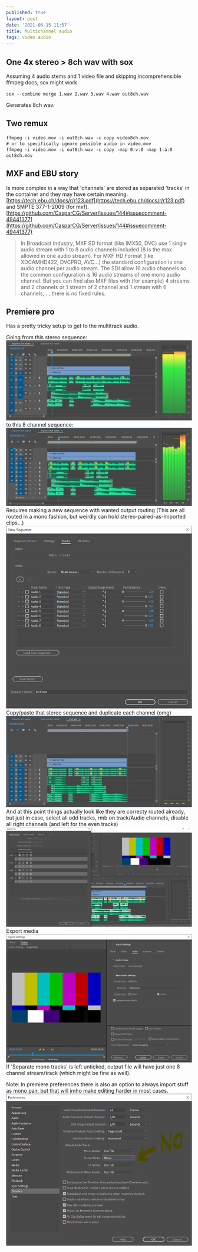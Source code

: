```yaml
---
published: true
layout: post
date: '2021-06-15 11:57'
title: Multichannel audio
tags: video audio 
---
```

## One 4x stereo > 8ch wav with sox

Assuming 4 audio stems and 1 video file and skipping incomprehensible ffmpeg docs, sox might work

    sox --combine merge 1.wav 2.wav 3.wav 4.wav out8ch.wav

Generates 8ch wav.

## Two remux

    ffmpeg -i video.mov -i out8ch.wav -c copy video8ch.mov
    # or to specifically ignore possible audio in video.mov
    ffmpeg -i video.mov -i out8ch.wav -c copy -map 0:v:0 -map 1:a:0 out8ch.mov

## MXF and EBU story

Is more complex in a way that 'channels' are stored as separated 'tracks' in the container and they may have certain meaning.  
[https://tech.ebu.ch/docs/r/r123.pdf](https://tech.ebu.ch/docs/r/r123.pdf) and SMPTE 377-1-2009 (for mxf).  
[https://github.com/CasparCG/Server/issues/144#issuecomment-49441377](https://github.com/CasparCG/Server/issues/144#issuecomment-49441377)  
> In Broadcast Industry, MXF SD format (like IMX50, DVC) use 1 single audio stream with 1 to 8 audio channels included (8 is the max allowed in one audio stream).
> For MXF HD Format (like XDCAMHD422, DVCPRO, AVC...) the standard configuration is one audio channel per audio stream. The SDI allow 16 audio channels so the common configuration is 16 audio streams of one mono audio channel.
> But you can find also MXF files with (for example) 4 streams and 2 channels or 1 stream of 2 channel and 1 stream with 6 channels,..., there is no fixed rules.

## Premiere pro

Has a pretty tricky setup to get to the multitrack audio.

Going from this stereo sequence:  
![from](/public/multi/fromThis.png)  
to this 8 channel sequence:  
![from](/public/multi/toThis.png)  
Requires making a new sequence with wanted output routing (This are all routed in a mono fashion, but weirdly can hold stereo-paired-as-imported clips...) 
![from](/public/multi/preset.png)  
Copy/paste that stereo sequence and duplicate each channel (omg)  
![from](/public/multi/omg.png)  
And at this point things actually look like they are correcty routed already, but just in case, select all odd tracks, rmb on track/Audio channels, disable all right channels (and left for the even tracks) 
![from](/public/multi/disableRight.png)  
Export media  
![from](/public/multi/export.png)  
If 'Separate mono tracks' is left unticked, output file will have just one 8 channel stream/track (which might be fine as well).

Note: In premiere preferences there is also an option to always import stuff as mono pair, but that will imho make editing harder in most cases.  
![from](/public/multi/no.png)  